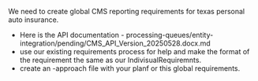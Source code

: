 We need to create global CMS reporting requirements for texas personal auto insurance.
- Here is the API documentation - processing-queues/entity-integration/pending/CMS_API_Version_20250528.docx.md
- use our existing requirements process for help and make the format of the requirement the same as our IndivisualRequiremnts.
- create an -approach file with your planf or this global requirements.